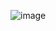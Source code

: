 ​![image](https://user-images.githubusercontent.com/81003608/192090521-ca7730c3-3e44-4513-8f82-ede51673d0da.png)
